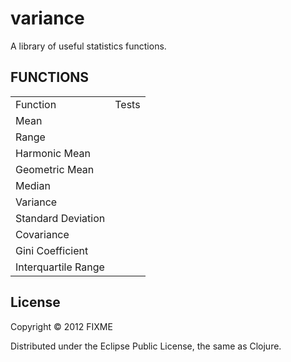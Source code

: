 # variance

A library of useful statistics functions.

FUNCTIONS
------------------

<table>
<tr><td>Function</td><td>Tests</td></tr>
<tr><td>Mean</td><td></td></tr>
<tr><td>Range</td><td></td></tr>
<tr><td>Harmonic Mean</td><td></td></tr>
<tr><td>Geometric Mean</td><td></td></tr>
<tr><td>Median</td><td></td></tr>
<tr><td>Variance</td><td></td></tr>
<tr><td>Standard Deviation</td><td></td></tr>
<tr><td>Covariance</td><td></td></tr>
<tr><td>Gini Coefficient</td><td></td></tr>
<tr><td>Interquartile Range</td><td></td></tr>
</table>

## License

Copyright © 2012 FIXME

Distributed under the Eclipse Public License, the same as Clojure.
